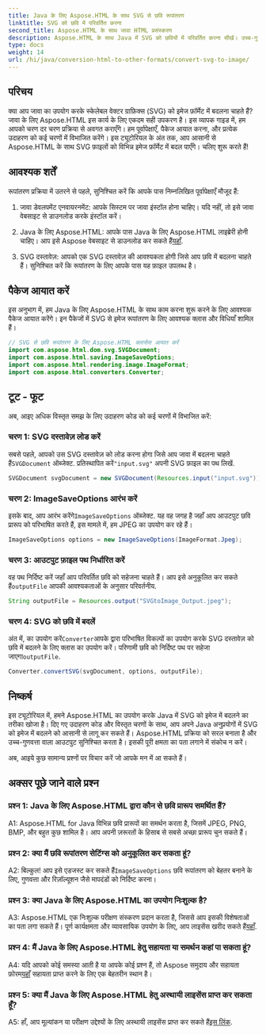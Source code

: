 ```yaml
---
title: Java के लिए Aspose.HTML के साथ SVG से छवि रूपांतरण
linktitle: SVG को छवि में परिवर्तित करना
second_title: Aspose.HTML के साथ जावा HTML प्रसंस्करण
description: Aspose.HTML के साथ Java में SVG को छवियों में परिवर्तित करना सीखें। उच्च-गुणवत्ता आउटपुट के लिए व्यापक गाइड।
type: docs
weight: 14
url: /hi/java/conversion-html-to-other-formats/convert-svg-to-image/
---
```

## परिचय

क्या आप जावा का उपयोग करके स्केलेबल वेक्टर ग्राफ़िक्स (SVG) को इमेज फ़ॉर्मेट में बदलना चाहते हैं? जावा के लिए Aspose.HTML इस कार्य के लिए एकदम सही उपकरण है। इस व्यापक गाइड में, हम आपको चरण दर चरण प्रक्रिया से अवगत कराएँगे। हम पूर्वापेक्षाएँ, पैकेज आयात करना, और प्रत्येक उदाहरण को कई चरणों में विभाजित करेंगे। इस ट्यूटोरियल के अंत तक, आप आसानी से Aspose.HTML के साथ SVG फ़ाइलों को विभिन्न इमेज फ़ॉर्मेट में बदल पाएँगे। चलिए शुरू करते हैं!

## आवश्यक शर्तें

रूपांतरण प्रक्रिया में उतरने से पहले, सुनिश्चित करें कि आपके पास निम्नलिखित पूर्वापेक्षाएँ मौजूद हैं:

1. जावा डेवलपमेंट एनवायरनमेंट: आपके सिस्टम पर जावा इंस्टॉल होना चाहिए। यदि नहीं, तो इसे जावा वेबसाइट से डाउनलोड करके इंस्टॉल करें।

2.  Java के लिए Aspose.HTML: आपके पास Java के लिए Aspose.HTML लाइब्रेरी होनी चाहिए। आप इसे Aspose वेबसाइट से डाउनलोड कर सकते हैं[यहाँ](https://releases.aspose.com/html/java/).

3. SVG दस्तावेज़: आपको एक SVG दस्तावेज़ की आवश्यकता होगी जिसे आप छवि में बदलना चाहते हैं। सुनिश्चित करें कि रूपांतरण के लिए आपके पास यह फ़ाइल उपलब्ध है।

## पैकेज आयात करें

इस अनुभाग में, हम Java के लिए Aspose.HTML के साथ काम करना शुरू करने के लिए आवश्यक पैकेज आयात करेंगे। इन पैकेजों में SVG से इमेज रूपांतरण के लिए आवश्यक क्लास और विधियाँ शामिल हैं।

```java
// SVG से छवि रूपांतरण के लिए Aspose.HTML क्लासेस आयात करें
import com.aspose.html.dom.svg.SVGDocument;
import com.aspose.html.saving.ImageSaveOptions;
import com.aspose.html.rendering.image.ImageFormat;
import com.aspose.html.converters.Converter;
```

## टूट - फूट 

अब, आइए अधिक विस्तृत समझ के लिए उदाहरण कोड को कई चरणों में विभाजित करें:

### चरण 1: SVG दस्तावेज़ लोड करें

 सबसे पहले, आपको उस SVG दस्तावेज़ को लोड करना होगा जिसे आप जावा में बदलना चाहते हैं`SVGDocument` ऑब्जेक्ट. प्रतिस्थापित करें`"input.svg"` अपनी SVG फ़ाइल का पथ लिखें.

```java
SVGDocument svgDocument = new SVGDocument(Resources.input("input.svg"));
```

### चरण 2: ImageSaveOptions आरंभ करें

 इसके बाद, आप आरंभ करेंगे`ImageSaveOptions` ऑब्जेक्ट. यह वह जगह है जहाँ आप आउटपुट छवि प्रारूप को परिभाषित करते हैं, इस मामले में, हम JPEG का उपयोग कर रहे हैं।

```java
ImageSaveOptions options = new ImageSaveOptions(ImageFormat.Jpeg);
```

### चरण 3: आउटपुट फ़ाइल पथ निर्धारित करें

 वह पथ निर्दिष्ट करें जहाँ आप परिवर्तित छवि को सहेजना चाहते हैं। आप इसे अनुकूलित कर सकते हैं`outputFile` आपकी आवश्यकताओं के अनुसार परिवर्तनीय.

```java
String outputFile = Resources.output("SVGtoImage_Output.jpeg");
```

### चरण 4: SVG को छवि में बदलें

 अंत में, का उपयोग करें`Converter`आपके द्वारा परिभाषित विकल्पों का उपयोग करके SVG दस्तावेज़ को छवि में बदलने के लिए क्लास का उपयोग करें। परिणामी छवि को निर्दिष्ट पथ पर सहेजा जाएगा`outputFile`.

```java
Converter.convertSVG(svgDocument, options, outputFile);
```

## निष्कर्ष

इस ट्यूटोरियल में, हमने Aspose.HTML का उपयोग करके Java में SVG को इमेज में बदलने का तरीका खोजा है। दिए गए उदाहरण कोड और विस्तृत चरणों के साथ, आप अपने Java अनुप्रयोगों में SVG को इमेज में बदलने को आसानी से लागू कर सकते हैं। Aspose.HTML प्रक्रिया को सरल बनाता है और उच्च-गुणवत्ता वाला आउटपुट सुनिश्चित करता है। इसकी पूरी क्षमता का पता लगाने में संकोच न करें।

अब, आइये कुछ सामान्य प्रश्नों पर विचार करें जो आपके मन में आ सकते हैं।

## अक्सर पूछे जाने वाले प्रश्न

### प्रश्न 1: Java के लिए Aspose.HTML द्वारा कौन से छवि प्रारूप समर्थित हैं?

A1: Aspose.HTML for Java विभिन्न छवि प्रारूपों का समर्थन करता है, जिसमें JPEG, PNG, BMP, और बहुत कुछ शामिल है। आप अपनी ज़रूरतों के हिसाब से सबसे अच्छा प्रारूप चुन सकते हैं।

### प्रश्न 2: क्या मैं छवि रूपांतरण सेटिंग्स को अनुकूलित कर सकता हूं?

 A2: बिल्कुल! आप इसे एडजस्ट कर सकते हैं`ImageSaveOptions` छवि रूपांतरण को बेहतर बनाने के लिए, गुणवत्ता और रिज़ॉल्यूशन जैसे मापदंडों को निर्दिष्ट करना।

### प्रश्न 3: क्या Java के लिए Aspose.HTML का उपयोग निःशुल्क है?

A3: Aspose.HTML एक निःशुल्क परीक्षण संस्करण प्रदान करता है, जिससे आप इसकी विशेषताओं का पता लगा सकते हैं। पूर्ण कार्यक्षमता और व्यावसायिक उपयोग के लिए, आप लाइसेंस खरीद सकते हैं[यहाँ](https://purchase.aspose.com/buy).

### प्रश्न 4: मैं Java के लिए Aspose.HTML हेतु सहायता या समर्थन कहां पा सकता हूं?

 A4: यदि आपको कोई समस्या आती है या आपके कोई प्रश्न हैं, तो Aspose समुदाय और सहायता फ़ोरम[यहाँ](https://forum.aspose.com/) सहायता प्राप्त करने के लिए एक बेहतरीन स्थान है।

### प्रश्न 5: क्या मैं Java के लिए Aspose.HTML हेतु अस्थायी लाइसेंस प्राप्त कर सकता हूँ?

 A5: हाँ, आप मूल्यांकन या परीक्षण उद्देश्यों के लिए अस्थायी लाइसेंस प्राप्त कर सकते हैं[इस लिंक](https://purchase.aspose.com/temporary-license/).